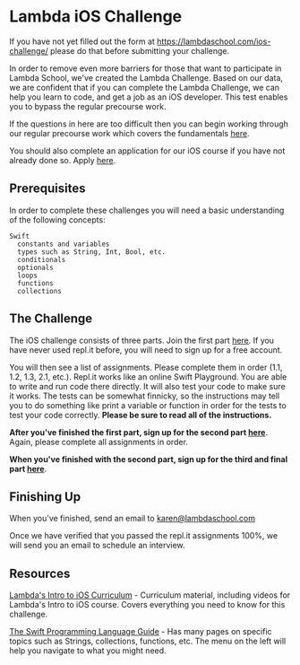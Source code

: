 # Lambda iOS Challenge

If you have not yet filled out the form at https://lambdaschool.com/ios-challenge/ please do that before submitting your challenge.

In order to remove even more barriers for those that want to participate in Lambda School, we've created the Lambda Challenge. Based on our data, we are confident that if you can complete the Lambda Challenge, we can help you learn to code, and get a job as an iOS developer. This test enables you to bypass the regular precourse work. 

If the questions in here are too difficult then you can begin working through our regular precourse work which covers the fundamentals [here](https://apply.lambdaschool.com/courses/ios-precourse/).

You should also complete an application for our iOS course if you have not already done so. Apply [here](https://lambdaschool.com/courses/cs/ios/full-time/apply/).

## Prerequisites

In order to complete these challenges you will need a basic understanding of the following concepts:

```
Swift
  constants and variables
  types such as String, Int, Bool, etc.
  conditionals
  optionals
  loops
  functions
  collections
```

## The Challenge

The iOS challenge consists of three parts. Join the first part [here](https://repl.it/classroom/invite/7wv4ob2). If you have never used repl.it before, you will need to sign up for a free account.

You will then see a list of assignments. Please complete them in order (1.1, 1.2, 1.3, 2.1, etc.). Repl.it works like an online Swift Playground. You are able to write and run code there directly. It will also test your code to make sure it works. The tests can be somewhat finnicky, so the instructions may tell you to do something like print a variable or function in order for the tests to test your code correctly. **Please be sure to read all of the instructions.**

**After you've finished the first part, sign up for the second part [here](https://repl.it/classroom/invite/7ww7nL5)**. Again, please complete all assignments in order.

**When you've finished with the second part, sign up for the third and final part [here](https://repl.it/classroom/invite/7wxall8)**.


## Finishing Up

When you've finished, send an email to [karen@lambdaschool.com]()

Once we have verified that you passed the repl.it assignments 100%, we will send you an email to schedule an interview.

## Resources

[Lambda's Intro to iOS Curriculum](https://learn.lambdaschool.com/ios-pre/sprint/rec2iswmflrvhleto) - Curriculum material, including videos for Lambda's Intro to iOS course. Covers everything you need to know for this challenge.

[The Swift Programming Language Guide](https://docs.swift.org/swift-book/LanguageGuide/TheBasics.html) - Has many pages on specific topics such as Strings, collections, functions, etc. The menu on the left will help you navigate to what you might need.
